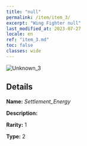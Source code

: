 ```yaml
---
title: "null"
permalink: /item/item_3/
excerpt: "Wing Fighter null"
last_modified_at: 2023-07-27
locale: en
ref: "item_3.md"
toc: false
classes: wide
---
```



 ![Unknown_3](/images/item/Settlement_Energy_p.png)



## Details

 **Name:** *Settlement_Energy* 

 **Description:** 

 **Rarity:** 1 

 **Type:** 2 


